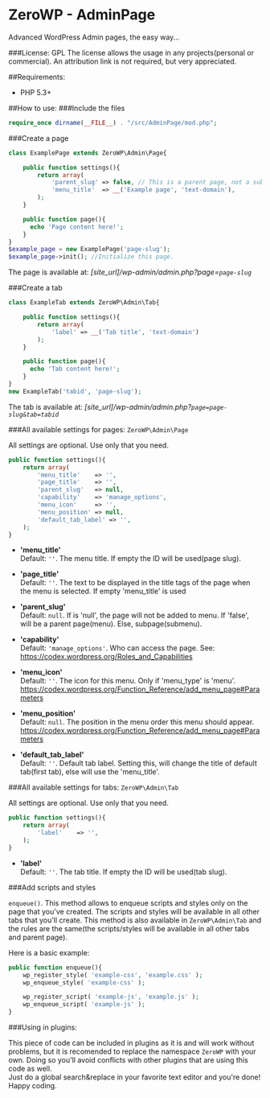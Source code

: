 # ZeroWP - AdminPage
Advanced  WordPress Admin pages, the easy way...

###License: GPL
The license allows the usage in any projects(personal or commercial). An attribution link is not required, but very appreciated.

##Requirements:

 * PHP 5.3+
 
##How to use:
###Include the files
```php
require_once dirname(__FILE__) . "/src/AdminPage/mod.php";
```

###Create a page
```php
class ExamplePage extends ZeroWP\Admin\Page{

	public function settings(){
		return array(
			'parent_slug' => false, // This is a parent page, not a subpage
			'menu_title'  => __('Example page', 'text-domain'),
		);
	}

	public function page(){
	  echo 'Page content here!';
	}
}
$example_page = new ExamplePage('page-slug');
$example_page->init(); //Initialize this page.
```

The page is available at: *[site_url]/wp-admin/admin.php?page=`page-slug`*

###Create a tab
```php
class ExampleTab extends ZeroWP\Admin\Tab{

	public function settings(){
		return array(
			'label' => __('Tab title', 'text-domain')
		);
	}

	public function page(){
	  echo 'Tab content here!';
	}
}
new ExampleTab('tabid', 'page-slug');
```

The tab is available at: *[site_url]/wp-admin/admin.php?`page=page-slug&tab=tabid`*

###All available settings for pages: `ZeroWP\Admin\Page`

All settings are optional. Use only that you need.

```php
public function settings(){
	return array(
		'menu_title'    => '',
		'page_title'    => '',
		'parent_slug'   => null,
		'capability'    => 'manage_options',
		'menu_icon'     => '',
		'menu_position' => null,
		'default_tab_label' => '',
	);
}
```

* **'menu_title'**<br />
	Default: `''`.  The menu title. If empty the ID will be used(page slug).

* **'page_title'**<br />
	Default: `''`. The text to be displayed in the title tags of the page when the menu is selected. If empty 'menu_title' is used 

* **'parent_slug'**<br />
	Default: `null`.  If is 'null', the page will not be added to menu. If 'false', will be a parent page(menu). Else, subpage(submenu).

* **'capability'**<br />
	Default: `'manage_options'`.  Who can access the page. See: https://codex.wordpress.org/Roles_and_Capabilities

* **'menu_icon'**<br />
	Default: `''`. The icon for this menu. Only if 'menu_type' is 'menu'. https://codex.wordpress.org/Function_Reference/add_menu_page#Parameters

* **'menu_position'**<br />
	Default: `null`. The position in the menu order this menu should appear. https://codex.wordpress.org/Function_Reference/add_menu_page#Parameters

* **'default_tab_label'**<br />
	Default: `''`.  Default tab label. Setting this, will change the title of default tab(first tab), else will use the 'menu_title'.

###All available settings for tabs: `ZeroWP\Admin\Tab`

All settings are optional. Use only that you need.

```php
public function settings(){
	return array(
		'label'    => '',
	);
}
```

* **'label'**<br>
	Default: `''`. The tab title. If empty the ID will be used(tab slug).

###Add scripts and styles

`enqueue()`. This method allows to enqueue scripts and styles only on the page that you've created. The scripts and styles will be available in all other tabs that you'll create. This method is also available in `ZeroWP\Admin\Tab` and the rules are the same(the scripts/styles will be available in all other tabs and parent page).

Here is a basic example:
```php
public function enqueue(){
	wp_register_style( 'example-css', 'example.css' );
	wp_enqueue_style( 'example-css' );

	wp_register_script( 'example-js', 'example.js' );
	wp_enqueue_script( 'example-js' );
}
```

###Using in plugins:

This piece of code can be included in plugins as it is and will work without problems, but it is recomended to replace the namespace `ZeroWP` with your own. Doing so you'll avoid conflicts with other plugins that are using this code as well.<br>
Just do a global search&replace in your favorite text editor and you're done!<br>
Happy coding.
